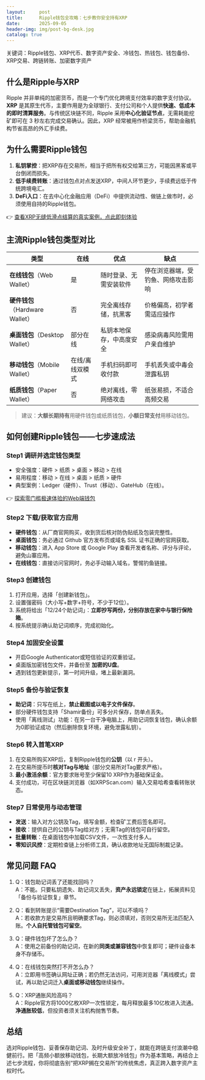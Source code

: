```yaml
---
layout:     post
title:      Ripple钱包全攻略：七步教你安全持有XRP
date:       2025-09-05
header-img: img/post-bg-desk.jpg
catalog: true
---
```


关键词：Ripple钱包、XRP代币、数字资产安全、冷钱包、热钱包、钱包备份、XRP交易、跨链转账、加密数字资产

## 什么是Ripple与XRP
Ripple 并非单纯的加密货币，而是一个专门优化跨境支付效率的数字支付协议。**XRP** 是其原生代币，主要作用是为全球银行、支付公司和个人提供**快速、低成本的即时清算服务**。与传统区块链不同，Ripple 采用**中心化验证节点**，无需耗能挖矿即可在 3 秒左右完成交易确认。因此，XRP 经常被用作桥梁货币，帮助金融机构节省高昂的外汇手续费。

## 为什么需要Ripple钱包
1. **私钥掌控**：把XRP存在交易所，相当于把所有权交给第三方，可能因黑客或平台倒闭而损失。  
2. **低手续费转账**：通过钱包点对点发送XRP，中间人环节更少，手续费远低于传统跨境电汇。  
3. **DeFi入口**：在去中心化金融应用（DeFi）中提供流动性、做链上做市时，必须使用自持的Ripple钱包。

👉 [查看XRP无缝低滑点结算的真实案例，点此即刻体验](https://okxdog.com/)

## 主流Ripple钱包类型对比
| 类型 | 在线 | 优点 | 缺点 |
|---|---|---|---|
| **在线钱包**（Web Wallet） | 是 | 随时登录、无需安装软件 | 停在浏览器端，受钓鱼、网络攻击影响 |
| **硬件钱包**（Hardware Wallet） | 否 | 完全离线存储，抗黑客 | 价格偏高，初学者需适应操作 |
| **桌面钱包**（Desktop Wallet） | 部分在线 | 私钥本地保存，中高度安全 | 感染病毒风险需用户亲自维护 |
| **移动钱包**（Mobile Wallet） | 在线/离线双模式 | 手机扫码即可收付款 | 手机丢失或中毒会泄露私钥 |
| **纸质钱包**（Paper Wallet） | 否 | 绝对离线，零网络攻击 | 纸张易损，不适合高频交易 |

> 建议：**大额长期持有**用硬件钱包或纸质钱包，**小额日常支付**用移动钱包。

## 如何创建Ripple钱包——七步速成法

### Step1 调研并选定钱包类型
- 安全强度：硬件 > 纸质 > 桌面 > 移动 > 在线  
- 易用程度：移动 > 在线 > 桌面 > 纸质 > 硬件  
- 典型案例：Ledger（硬件）、Trust（移动）、GateHub（在线）。

👉 [探索零门槛极速体验的Web端钱包](https://okxdog.com/)

### Step2 下载/获取官方应用
- **硬件钱包**：从厂商官网购买，收到货后核对防伪贴纸及包装完整性。  
- **桌面钱包**：务必通过 Github 官方发布页或域名 SSL 证书正确的官网获取。  
- **移动钱包**：进入 App Store 或 Google Play 查看开发者名称、评分与评论，避免山寨应用。  
- **在线钱包**：直接访问官网时，务必手动输入域名，警惕钓鱼链接。

### Step3 创建钱包
1. 打开应用，选择「创建新钱包」。  
2. 设置强密码（大小写+数字+符号，不少于12位）。  
3. 系统将给出「12/24个助记词」：**立即抄写两份，分别存放在家中与银行保险箱**。  
4. 按系统提示确认助记词顺序，完成初始化。

### Step4 加固安全设置
- 开启Google Authenticator或短信验证的双重验证。  
- 桌面版加密钱包文件，并备份至 **加密的U盘**。  
- 遇到钱包更新提示，第一时间升级，堵上最新漏洞。  

### Step5 备份与验证恢复
- **助记词**：只写在纸上，**禁止截图或以电子文件保存**。  
- 部分硬件钱包支持「Shamir备份」可多分片保存，防单点丢失。  
- 使用「离线测试」功能：在另一台干净电脑上，用助记词恢复钱包，确认余额为0即验证成功（然后删除恢复环境，避免泄露私钥）。

### Step6 转入首笔XRP
1. 在交易所购买XRP后，复制Ripple钱包的**公钥**（以 r 开头）。  
2. 在交易所提币时**核对Tag与地址**（部分交易所对Tag要求严格）。  
3. **最小激活余额**：官方要求账号至少保留10 XRP作为基础保证金。  
4. 支付成功，可在区块链浏览器（如XRPScan.com）输入交易哈希查看转账状态。

### Step7 日常使用与动态管理
- **发送**：输入对方公钥及Tag，填写金额，检查矿工费后签名即可。  
- **接收**：提供自己的公钥与Tag给对方；无需Tag的钱包可自行留空。  
- **批量转账**：在桌面钱包中加载CSV文件，一次性支付多人。  
- **零知识风控**：定期检查链上分析师工具，确认收款地址无国际制裁记录。

## 常见问题 FAQ

1. Q：钱包助记词丢了还能找回吗？  
   A：不能。只要私钥遗失、助记词又丢失，**资产永远锁定**在链上，拓展资料见「备份与验证恢复」章节。

2. Q：看到转账提示“需要Destination Tag”，可以不填吗？  
   A：若收款方是交易所且明确要求Tag，则必须填对，否则交易所无法匹配入账。**个人自托管钱包可留空**。

3. Q：硬件钱包坏了怎么办？  
   A：使用之前备份的助记词，在新的**同类或兼容钱包**中恢复即可；硬件设备本身不存储币。

4. Q：在线钱包突然打不开怎么办？  
   A：立即用书签确认网址正确；若仍然无法访问，可用浏览器「离线模式」尝试，再以助记词迁入**桌面或移动钱包**继续操作。

5. Q：XRP通胀风险高吗？  
   A：Ripple官方将1000亿枚XRP一次性锁定，每月释放最多10亿枚进入流通。**净通胀较低**，但投资者须关注机构抛售节奏。

## 总结
选对Ripple钱包、妥善保存助记词、及时升级安全补丁，就能在跨链支付浪潮中稳健前行。把「高频小额放移动钱包，长期大额放冷钱包」作为基本策略，再结合上述七步流程，你将彻底告别“把XRP搁在交易所”的传统焦虑，真正跨入数字资产主权时代。